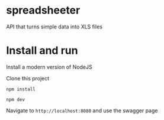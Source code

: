 # spreadsheeter

API that turns simple data into XLS files

# Install and run

Install a modern version of NodeJS

Clone this project

`npm install`

`npm dev`

Navigate to `http://localhost:8080` and use the swagger page
